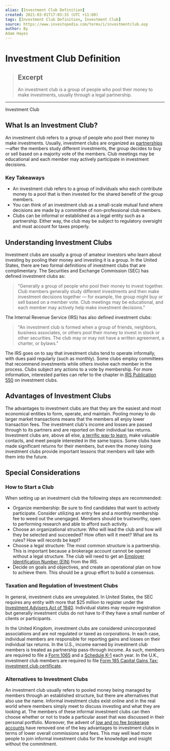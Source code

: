 ```yaml
---
alias: [Investment Club Definition]
created: 2021-03-01T17:03:33 (UTC +11:00)
tags: [Investment Club Definition, Investment Club]
source: https://www.investopedia.com/terms/i/investmentclub.asp
author: By
Adam Hayes
---
```


# Investment Club Definition

> ## Excerpt
> An investment club is a group of people who pool their money to make investments, usually through a legal partnership.

---

Investment Club
## What Is an Investment Club?

An investment club refers to a group of people who pool their money to make investments. Usually, investment clubs are organized as [partnerships](https://www.investopedia.com/terms/p/partnership.asp)—after the members study different investments, the group decides to buy or sell based on a majority vote of the members. Club meetings may be educational and each member may actively participate in investment decisions.

### Key Takeaways

-   An investment club refers to a group of individuals who each contribute money to a pool that is then invested for the shared benefit of the group members.
-   You can think of an investment club as a small-scale mutual fund where decisions are made by a committee of non-professional club members. 
-   Clubs can be informal or established as a legal entity such as a partnership. Either way, the club may be subject to regulatory oversight and must account for taxes properly.

## Understanding Investment Clubs

Investment clubs are usually a group of amateur investors who learn about investing by pooling their money and investing it is a group. In the United States, there are two formal definitions of investment clubs that are complimentary. The Securities and Exchange Commission (SEC) has defined investment clubs as:

> "Generally a group of people who pool their money to invest together. Club members generally study different investments and then make investment decisions together — for example, the group might buy or sell based on a member vote. Club meetings may be educational, and each member may actively help make investment decisions."

The Internal Revenue Service (IRS) has also defined investment clubs:

> "An investment club is formed when a group of friends, neighbors, business associates, or others pool their money to invest in stock or other securities. The club may or may not have a written agreement, a charter, or bylaws."

The IRS goes on to say that investment clubs tend to operate informally, with dues paid regularly (such as monthly). Some clubs employ committees that recommend investments while others involve each member in the process. Clubs subject any actions to a vote by membership. For more information, interested parties can refer to the chapter in [IRS Publication 550](https://www.irs.gov/pub/irs-pdf/p550.pdf) on investment clubs.

## Advantages of Investment Clubs

The advantages to investment clubs are that they are the easiest and most economical entities to form, operate, and maintain. Pooling money to do larger market transactions means that the members all enjoy lower transaction fees. The investment club's income and losses are passed through to its partners and are reported on their individual tax returns. Investment clubs are, above all else, [a terrific way to learn](https://www.investopedia.com/articles/01/062001.asp), make valuable contacts, and meet people interested in the same topics. Some clubs have made significant returns for their members, but even the money losing investment clubs provide important lessons that members will take with them into the future.

## Special Considerations

### How to Start a Club

When setting up an investment club the following steps are recommended:

-   Organize membership: Be sure to find candidates that want to actively participate. Consider utilizing an entry fee and a monthly membership fee to weed out the unengaged. Members should be trustworthy, open to performing research and able to afford such activity.
-   Choose an organizational structure: Who will lead the club and how will they be selected and succeeded? How often will it meet? What are its rules? How will records be kept?
-   Choose a legal structure: The most common structure is a partnership. This is important because a brokerage account cannot be opened without a legal structure. The club will need to get an [Employer Identification Number (EIN)](https://www.investopedia.com/terms/e/employer-identification-number.asp) from the IRS.
-   Decide on goals and objectives, and create an operational plan on how to achieve them. This should be a group effort to build a consensus.

### Taxation and Regulation of Investment Clubs

In general, investment clubs are unregulated. In United States, the SEC requires any entity with more that $25 million to register under the [Investment Advisers Act of 1940](https://www.investopedia.com/terms/i/investadvact.asp). Individual states may require registration but generally investment clubs do not have to if they have a small number of clients or participants.

In the United Kingdom, investment clubs are considered unincorporated associations and are not regulated or taxed as corporations. In each case, individual members are responsible for reporting gains and losses on their individual tax returns. In the U.S., income earned by investment club members is treated as partnership pass-through income. As such, members are required to file a [Form 1065](https://www.irs.gov/forms-pubs/about-form-1065) and a [Schedule K-1](https://www.irs.gov/forms-pubs/about-schedule-k-1-form-1065) each year. In the U.K., investment club members are required to file [Form 185 Capital Gains Tax: investment club certificate](https://www.gov.uk/government/publications/capital-gains-tax-investment-club-certificate-185).

### Alternatives to Investment Clubs

An investment club usually refers to pooled money being managed by members through an established structure, but there are alternatives that also use the name. Informal investment clubs exist online and in the real world where members simply meet to discuss investing and what they are looking at. The members of these informal investment clubs can then choose whether or not to trade a particular asset that was discussed in their personal portfolio. Moreover, the advent of [low and no fee brokerage accounts](https://www.investopedia.com/who-wins-a-brokerage-price-war-4773406) have removed one of the key advantages to investment clubs in terms of lower overall commissions and fees. This may well lead more people to join informal investment clubs for the knowledge and insight without the commitment.
